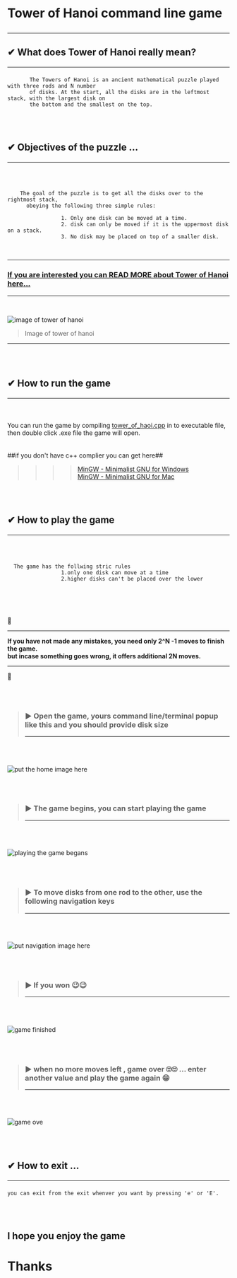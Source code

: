 <br>
<br>


# Tower of Hanoi command line game <hr>

## ✔ What does Tower of Hanoi really mean? <hr>

           The Towers of Hanoi is an ancient mathematical puzzle played with three rods and N number  
           of disks. At the start, all the disks are in the leftmost stack, with the largest disk on  
           the bottom and the smallest on the top.  
<br>
<br>

## ✔ Objectives of the puzzle ... <hr><br>  

        The goal of the puzzle is to get all the disks over to the rightmost stack,  
    	  obeying the following three simple rules:
		  
                     1. Only one disk can be moved at a time.
                     2. disk can only be moved if it is the uppermost disk on a stack. 
                     3. No disk may be placed on top of a smaller disk.  
                     
                     
   <br> <hr>
   
   ### [If you are interested you can READ MORE about Tower of Hanoi here...](https://en.wikipedia.org/wiki/Tower_of_Hanoi)

<hr><br>

  ![image of tower of hanoi ](https://upload.wikimedia.org/wikipedia/commons/thumb/0/07/Tower_of_Hanoi.jpeg/300px-Tower_of_Hanoi.jpeg)   
   > Image of tower of hanoi
 
   
  <hr>
  
    
<br> <br>
## ✔ How to run the game<hr>
<br> 

   You can run the game by compiling [tower_of_haoi.cpp](linke.gitbub) in to executable file, 
		 then double click .exe file the game will open.   
<br>   
##if you don't have c++ complier you can get here##  

>>>> [MinGW - Minimalist GNU for Windows](https://sourceforge.net/projects/mingw/)       
>>>> [MinGW - Minimalist GNU for Mac](https://ports.macports.org/port/mingw-w64/)  



<br> <br>
## ✔ How to play the game <hr> <br>

      The game has the follwing stric rules  
                     1.only one disk can move at a time  
                     2.higher disks can't be placed over the lower  

   
 
 <br> <br>
 
<br>
📌 <hr>


**If you have not made any mistakes, you need only 2^N -1 moves to finish the game.**  
**but incase something goes wrong, it offers additional 2N moves.**  
<hr>📌 <br>

<br> <br>
> ### ▶ Open the game, yours command line/terminal popup like this and you should provide disk size <hr>
<br> <br>

![ put the home image here ](https://github.com/dawit01/Tower-of-Hanoi-game/blob/master/Images/home.png)   


 <br> <br> 
 > ### ▶ The game begins, you can start playing the game  <hr>
 <br><br>


![playing the game begans](https://github.com/dawit01/Tower-of-Hanoi-game/blob/master/Images/playing_theGameBegans.png)

 
 <br>  <br> 
> ### ▶ To move disks from one rod to the other, use the following navigation keys <hr>
  <br><br>
  
![put navigation image here](https://github.com/dawit01/Tower-of-Hanoi-game/blob/master/Images/navigation.png)    
  
	

<br><br>
> ### ▶ If you won 😉😉 <hr>
<br> <br>

![game finished](https://github.com/dawit01/Tower-of-Hanoi-game/blob/master/Images/congratulations.png)  


<br> <br>
> ### ▶ when no more moves left , game over 🙄🙄 ... enter another value and play the game again  😁<hr>
<br> <br>

![game ove](https://github.com/dawit01/Tower-of-Hanoi-game/blob/master/Images/game_over.png)  



<br> <br> 
## ✔ How to exit ... <hr>

    you can exit from the exit whenver you want by pressing 'e' or 'E'.
    
<br><br>

## I hope you enjoy the game
# Thanks 
